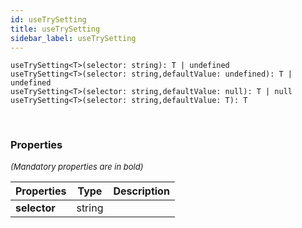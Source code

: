 ```yaml
---
id: useTrySetting
title: useTrySetting
sidebar_label: useTrySetting
---
```


```tsx
useTrySetting<T>(selector: string): T | undefined
useTrySetting<T>(selector: string,defaultValue: undefined): T | undefined
useTrySetting<T>(selector: string,defaultValue: null): T | null
useTrySetting<T>(selector: string,defaultValue: T): T
```
<br/>



### Properties

<font size="2"><i>(Mandatory properties are in bold)</i></font>

| Properties | Type | Description |
| --------- | ---- | ----------- |
| **selector** | string |  |
